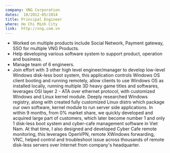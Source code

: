 ```yaml
---
company: VNG Corporation
dates:  10/2012-05/2014
title: Principal Engineer
where: Ho Chi Minh City
link:  http://vng.com.vn
---
```


- Worked on multiple products include Social Network, Payment gateway, SSO for multiple VNG Products.
- Help developing various software system to support product, operation and business.
- Manage team of 6 engineers.
- Join effort with 3 other high level engineer/manager to develop low-level Windows disk-less boot system, this application controls Windows OS client booting and running remotely, allow clients to use Windows OS as installed locally, running multiple 3D heavy game titles and softwares, leverages OSI layer 2 - ATA over ethernet protocol, with customized Windows and Linux kernel module. Deeply researched Windows registry, along with created fully customized Linux distro which package our own software, kernel module to run server side applications. In within 9 months, from 0% market share, we quickly developed and acquired large part of customers, which later become number 1 and only 1 disk-less boot system and cyber-cafe management software in Viet Nam. At that time, I also designed and developed Cyber Cafe remote monitoring, this leverages OpenVPN, remote XWindows forwarding, VNC, helped control and troubleshoot issue across thousands of remote disk-less servers over Internet from company's headquarter.     



